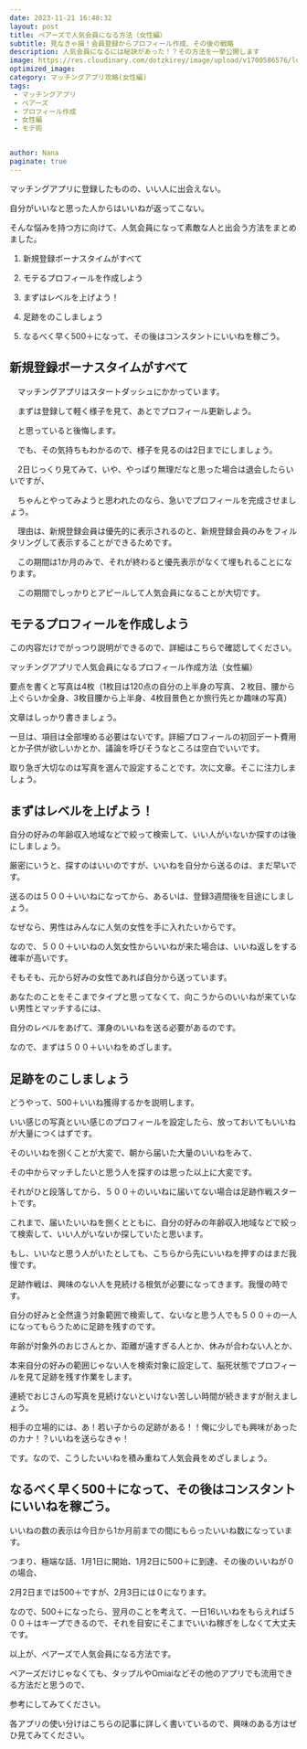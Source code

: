 ```yaml
---
date: 2023-11-21 16:48:32
layout: post
title: ペアーズで人気会員になる方法（女性編）
subtitle: 見なきゃ損！会員登録からプロフィール作成、その後の戦略
description: 人気会員になるには秘訣があった！？その方法を一挙公開します
image: https://res.cloudinary.com/dotzkirey/image/upload/v1700586576/love_f13ban.jpg
optimized_image:
category: マッチングアプリ攻略(女性編)
tags:
 - マッチングアプリ
 - ペアーズ
 - プロフィール作成
 - 女性編
 - モテ術


author: Nana
paginate: true
---
```


マッチングアプリに登録したものの、いい人に出会えない。

自分がいいなと思った人からはいいねが返ってこない。

そんな悩みを持つ方に向けて、人気会員になって素敵な人と出会う方法をまとめました。

 

1. 新規登録ボーナスタイムがすべて

2. モテるプロフィールを作成しよう

3. まずはレベルを上げよう！

4. 足跡をのこしましょう

5. なるべく早く500＋になって、その後はコンスタントにいいねを稼ごう。

 


## 新規登録ボーナスタイムがすべて

　マッチングアプリはスタートダッシュにかかっています。

　まずは登録して軽く様子を見て、あとでプロフィール更新しよう。

　と思っていると後悔します。

　でも、その気持ちもわかるので、様子を見るのは2日までにしましょう。

　2日じっくり見てみて、いや、やっぱり無理だなと思った場合は退会したらいいですが、

　ちゃんとやってみようと思われたのなら、急いでプロフィールを完成させましょう。

　理由は、新規登録会員は優先的に表示されるのと、新規登録会員のみをフィルタリングして表示することができるためです。

　この期間は1か月のみで、それが終わると優先表示がなくて埋もれることになります。

　この期間でしっかりとアピールして人気会員になることが大切です。

 

## モテるプロフィールを作成しよう

この内容だけでがっつり説明ができるので、詳細はこちらで確認してください。

マッチングアプリで人気会員になるプロフィール作成方法（女性編）

要点を書くと写真は4枚（1枚目は120点の自分の上半身の写真、２枚目、腰から上ぐらいか全身、3枚目腰から上半身、4枚目景色とか旅行先とか趣味の写真）

文章はしっかり書きましょう。

一旦は、項目は全部埋める必要はないです。詳細プロフィールの初回デート費用とか子供が欲しいかとか、議論を呼びそうなところは空白でいいです。

取り急ぎ大切なのは写真を選んで設定することです。次に文章。そこに注力しましょう。

 

 

## まずはレベルを上げよう！

自分の好みの年齢収入地域などで絞って検索して、いい人がいないか探すのは後にしましょう。

厳密にいうと、探すのはいいのですが、いいねを自分から送るのは、まだ早いです。

送るのは５００＋いいねになってから、あるいは、登録3週間後を目途にしましょう。

なぜなら、男性はみんなに人気の女性を手に入れたいからです。

なので、５００＋いいねの人気女性からいいねが来た場合は、いいね返しをする確率が高いです。

そもそも、元から好みの女性であれば自分から送っています。

あなたのことをそこまでタイプと思ってなくて、向こうからのいいねが来ていない男性とマッチするには、

自分のレベルをあげて、渾身のいいねを送る必要があるのです。

なので、まずは５００＋いいねをめざします。

 

 
## 足跡をのこしましょう

どうやって、500＋いいね獲得するかを説明します。

いい感じの写真といい感じのプロフィールを設定したら、放っておいてもいいねが大量につくはずです。

そのいいねを捌くことが大変で、朝から届いた大量のいいねをみて、

その中からマッチしたいと思う人を探すのは思った以上に大変です。

それがひと段落してから、５００＋のいいねに届いてない場合は足跡作戦スタートです。

これまで、届いたいいねを捌くとともに、自分の好みの年齢収入地域などで絞って検索して、いい人がいないか探していたと思います。

もし、いいなと思う人がいたとしても、こちらから先にいいねを押すのはまだ我慢です。

足跡作戦は、興味のない人を見続ける根気が必要になってきます。我慢の時です。

自分の好みと全然違う対象範囲で検索して、ないなと思う人でも５００＋の一人になってもらうために足跡を残すのです。

年齢が対象外のおじさんとか、距離が遠すぎる人とか、休みが合わない人とか、

本来自分の好みの範囲じゃない人を検索対象に設定して、脳死状態でプロフィールを見て足跡を残す作業をします。

連続でおじさんの写真を見続けないといけない苦しい時間が続きますが耐えましょう。

相手の立場的には、あ！若い子からの足跡がある！！俺に少しでも興味があったのカナ！？いいねを送らなきゃ！

です。なので、こうしたいいねを積み重ねて人気会員をめざしましょう。

 

## なるべく早く500＋になって、その後はコンスタントにいいねを稼ごう。

いいねの数の表示は今日から1か月前までの間にもらったいいね数になっています。

つまり、極端な話、1月1日に開始、1月2日に500＋に到達、その後のいいねが０の場合、

2月2日までは500＋ですが、2月3日には０になります。

なので、500＋になったら、翌月のことを考えて、一日16いいねをもらえれば５００＋はキープできるので、それを目安にそこまでいいね稼ぎをしなくて大丈夫です。

 

 

以上が、ペアーズで人気会員になる方法です。

ペアーズだけじゃなくても、タップルやOmiaiなどその他のアプリでも流用できる方法だと思うので、

参考にしてみてください。

各アプリの使い分けはこちらの記事に詳しく書いているので、興味のある方はぜひ見てみてください。

 